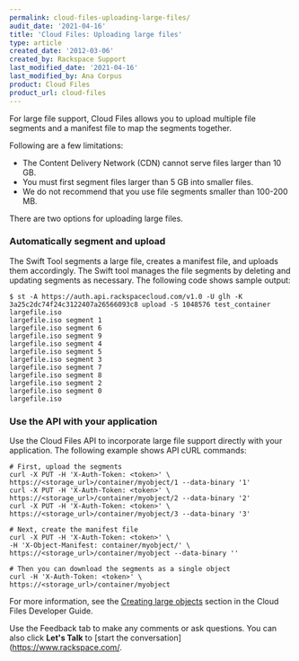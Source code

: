 ```yaml
---
permalink: cloud-files-uploading-large-files/
audit_date: '2021-04-16'
title: 'Cloud Files: Uploading large files'
type: article
created_date: '2012-03-06'
created_by: Rackspace Support
last_modified_date: '2021-04-16'
last_modified_by: Ana Corpus
product: Cloud Files
product_url: cloud-files
---
```


For large file support, Cloud Files allows you to upload multiple file
segments and a manifest file to map the segments together.

Following are a few limitations:

-   The Content Delivery Network (CDN) cannot serve files larger than 10 GB.
-   You must first segment files larger than 5 GB into smaller files.
-   We do not recommend that you use file segments smaller than 100-200 MB.

There are two options for uploading large files.

### Automatically segment and upload

The Swift Tool segments a large file, creates a manifest
file, and uploads them accordingly. The Swift tool manages the file segments
by deleting and updating segments as necessary. The following code shows sample output:

    $ st -A https://auth.api.rackspacecloud.com/v1.0 -U glh -K 3a25c2dc74f24c3122407a26566093c8 upload -S 1048576 test_container largefile.iso
    largefile.iso segment 1
    largefile.iso segment 6
    largefile.iso segment 9
    largefile.iso segment 4
    largefile.iso segment 5
    largefile.iso segment 3
    largefile.iso segment 7
    largefile.iso segment 8
    largefile.iso segment 2
    largefile.iso segment 0
    largefile.iso

### Use the API with your application

Use the Cloud Files API to incorporate large file support
directly with your application. The following example shows
API cURL commands:

    # First, upload the segments
    curl -X PUT -H 'X-Auth-Token: <token>' \     https://<storage_url>/container/myobject/1 --data-binary '1'
    curl -X PUT -H 'X-Auth-Token: <token>' \     https://<storage_url>/container/myobject/2 --data-binary '2'
    curl -X PUT -H 'X-Auth-Token: <token>' \     https://<storage_url>/container/myobject/3 --data-binary '3'

    # Next, create the manifest file
    curl -X PUT -H 'X-Auth-Token: <token>' \
    -H 'X-Object-Manifest: container/myobject/' \     https://<storage_url>/container/myobject --data-binary ''

    # Then you can download the segments as a single object
    curl -H 'X-Auth-Token: <token>' \
    https://<storage_url>/container/myobject

For more information, see the
[Creating large objects](https://docs.rackspace.com/docs/cloud-files/v1/use-cases/additional-object-services-information#creating-large-objects)
section in the Cloud Files Developer Guide.

Use the Feedback tab to make any comments or ask questions. You can also click **Let's Talk** to [start the conversation](https://www.rackspace.com/.
